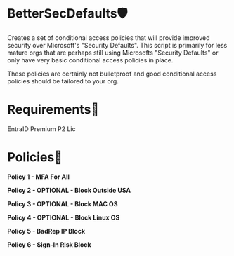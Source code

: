 # BetterSecDefaults🛡️
Creates a set of conditional access policies that will provide improved security over Microsoft's "Security Defaults".  This script is primarily for less mature orgs that are perhaps still using Microsofts "Security Defaults"  or only have very basic conditional access policies in place. 

These policies are certainly not bulletproof and good conditional access policies should be tailored to your org. 

# Requirements📃
EntraID Premium P2 Lic

# Policies🔏

**Policy 1 - MFA For All**

**Policy 2 - OPTIONAL - Block Outside USA**

**Policy 3 - OPTIONAL - Block MAC OS**

**Policy 4 - OPTIONAL - Block Linux OS**

**Policy 5 - BadRep IP Block**

**Policy 6 - Sign-In Risk Block**



